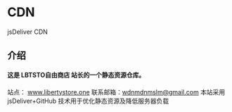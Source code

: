 # CDN
jsDeliver CDN

## 介绍 

#### 这是 LBTSTO自由商店 站长的一个静态资源仓库。

站点： www.libertystore.one
联系邮箱：wdnmdnmslm@gmail.com
本站采用 jsDeliver+GitHub 技术用于优化静态资源及降低服务器负载
